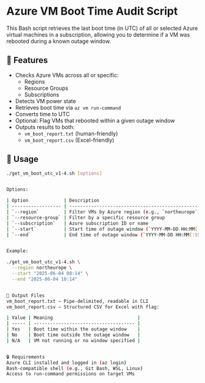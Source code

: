 # Azure VM Boot Time Audit Script

This Bash script retrieves the last boot time (in UTC) of all or selected Azure virtual machines in a subscription, allowing you to determine if a VM was rebooted during a known outage window.

## 🔧 Features

- Checks Azure VMs across all or specific:
  - Regions
  - Resource Groups
  - Subscriptions
- Detects VM power state
- Retrieves boot time via `az vm run-command`
- Converts time to UTC
- Optional: Flag VMs that rebooted within a given outage window
- Outputs results to both:
  - `vm_boot_report.txt` (human-friendly)
  - `vm_boot_report.csv` (Excel-friendly)

## 🚀 Usage

```bash
./get_vm_boot_utc_v1-4.sh [options]


Options:

| Option             | Description                                           |
| ------------------ | ----------------------------------------------------- |
| `--region`         | Filter VMs by Azure region (e.g., `northeurope`)      |
| `--resource-group` | Filter by a specific resource group                   |
| `--subscription`   | Azure subscription ID or name                         |
| `--start`          | Start time of outage window (`YYYY-MM-DD HH:MM[:SS]`) |
| `--end`            | End time of outage window (`YYYY-MM-DD HH:MM[:SS]`)   |


Example:

./get_vm_boot_utc_v1-4.sh \
  --region northeurope \
  --start "2025-06-04 08:14" \
  --end "2025-06-04 10:14"


📁 Output Files
vm_boot_report.txt – Pipe-delimited, readable in CLI
vm_boot_report.csv – Structured CSV for Excel with flag:

| Value | Meaning                               |
| ----- | ------------------------------------- |
| Yes   | Boot time within the outage window    |
| No    | Boot time outside the outage window   |
| N/A   | VM not running or no window specified |


🔒 Requirements
Azure CLI installed and logged in (az login)
Bash-compatible shell (e.g., Git Bash, WSL, Linux)
Access to run-command permissions on target VMs